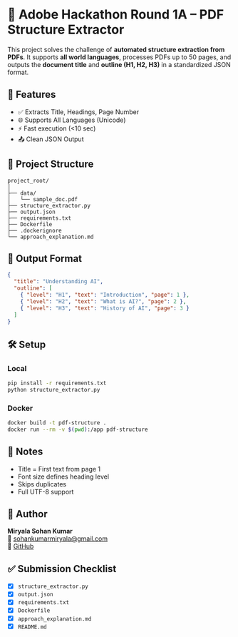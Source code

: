 # 📘 Adobe Hackathon Round 1A – PDF Structure Extractor

This project solves the challenge of **automated structure extraction from PDFs**. It supports **all world languages**, processes PDFs up to 50 pages, and outputs the **document title** and **outline (H1, H2, H3)** in a standardized JSON format.

## 🚀 Features
- ✅ Extracts Title, Headings, Page Number
- 🌐 Supports All Languages (Unicode)
- ⚡ Fast execution (<10 sec)
- 📤 Clean JSON Output

## 📁 Project Structure
```
project_root/
│
├── data/
│   └── sample_doc.pdf
├── structure_extractor.py
├── output.json
├── requirements.txt
├── Dockerfile
├── .dockerignore
└── approach_explanation.md
```

## 🧠 Output Format
```json
{
  "title": "Understanding AI",
  "outline": [
    { "level": "H1", "text": "Introduction", "page": 1 },
    { "level": "H2", "text": "What is AI?", "page": 2 },
    { "level": "H3", "text": "History of AI", "page": 3 }
  ]
}
```

## 🛠️ Setup
### Local
```bash
pip install -r requirements.txt
python structure_extractor.py
```
### Docker
```bash
docker build -t pdf-structure .
docker run --rm -v $(pwd):/app pdf-structure
```

## 📄 Notes
- Title = First text from page 1
- Font size defines heading level
- Skips duplicates
- Full UTF-8 support

## 🤝 Author
**Miryala Sohan Kumar**  
📧 [sohankumarmiryala@gmail.com](mailto:sohankumarmiryala@gmail.com)  
🔗 [GitHub](https://github.com/sohan181204)

## ✅ Submission Checklist
- [x] `structure_extractor.py`
- [x] `output.json`
- [x] `requirements.txt`
- [x] `Dockerfile`
- [x] `approach_explanation.md`
- [x] `README.md`
